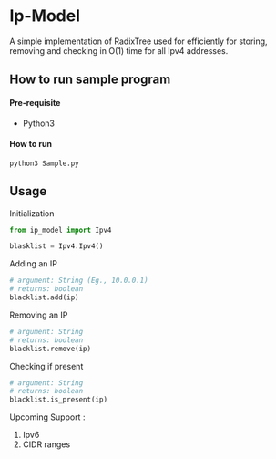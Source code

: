 # Ip-Model

A simple implementation of RadixTree used for efficiently for storing, removing and checking in O(1) time for all Ipv4 addresses.

## How to run sample program

#### Pre-requisite
- Python3

#### How to run
```shell script
python3 Sample.py
```

## Usage

Initialization
```python
from ip_model import Ipv4

blasklist = Ipv4.Ipv4()
```

Adding an IP
```python
# argument: String (Eg., 10.0.0.1)
# returns: boolean
blacklist.add(ip)
```

Removing an IP
```python
# argument: String
# returns: boolean
blacklist.remove(ip)
```

Checking if present
```python
# argument: String
# returns: boolean
blacklist.is_present(ip)
```


Upcoming Support : 
1) Ipv6
2) CIDR ranges